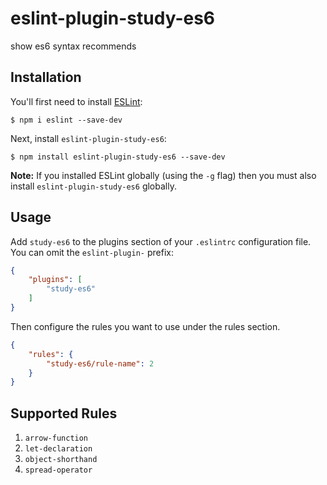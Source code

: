 # eslint-plugin-study-es6

show es6 syntax recommends

## Installation

You'll first need to install [ESLint](http://eslint.org):

```
$ npm i eslint --save-dev
```

Next, install `eslint-plugin-study-es6`:

```
$ npm install eslint-plugin-study-es6 --save-dev
```

**Note:** If you installed ESLint globally (using the `-g` flag) then you must also install `eslint-plugin-study-es6` globally.

## Usage

Add `study-es6` to the plugins section of your `.eslintrc` configuration file. You can omit the `eslint-plugin-` prefix:

```json
{
    "plugins": [
        "study-es6"
    ]
}
```


Then configure the rules you want to use under the rules section.

```json
{
    "rules": {
        "study-es6/rule-name": 2
    }
}
```

## Supported Rules

1. `arrow-function`
2. `let-declaration`
3. `object-shorthand`
4. `spread-operator`





